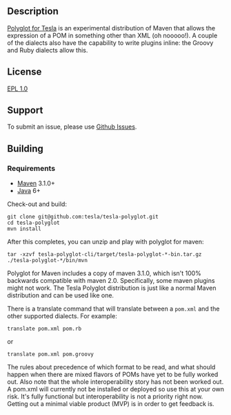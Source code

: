 Description
-----------

[Polyglot for Tesla](http://github.com/tesla-polyglot/) is an experimental distribution of Maven that allows the expression of a POM in something other than XML (oh nooooo!). A couple of the dialects also have the capability to write plugins inline: the Groovy and Ruby dialects allow this.

License
-------

[EPL 1.0](http://www.eclipse.org/legal/epl-v10.html)

Support
-------

To submit an issue, please use [Github Issues](https://github.com/tesla/tesla-polyglot/issues).

Building
--------

### Requirements

* [Maven](http://maven.apache.org) 3.1.0+
* [Java](http://java.sun.com/) 6+

Check-out and build:

    git clone git@github.com:tesla/tesla-polyglot.git
    cd tesla-polyglot
    mvn install

After this completes, you can unzip and play with polyglot for maven:

    tar -xzvf tesla-polyglot-cli/target/tesla-polyglot-*-bin.tar.gz
    ./tesla-polyglot-*/bin/mvn

Polyglot for Maven includes a copy of maven 3.1.0, which isn't 100% backwards compatible
with maven 2.0. Specifically, some maven plugins might not work. The Tesla Polyglot distribution is just
like a normal Maven distribution and can be used like one.

There is a translate command that will translate between a `pom.xml` and the other supported dialects. For example:

```
translate pom.xml pom.rb
```

or

```
translate pom.xml pom.groovy
```

The rules about precedence of which format to be read, and what should happen when there are mixed flavors of POMs have yet to be fully worked out. Also note that the whole interoperability story has not been worked out. A pom.xml will currently not be installed or deployed so use this at your own risk. It's fully functional but interoperability is not a priority right now. Getting out a minimal viable product (MVP) is in order to get feedback is.